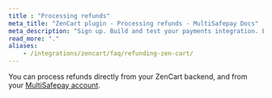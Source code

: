 ```yaml
---
title : "Processing refunds"
meta_title: "ZenCart plugin - Processing refunds - MultiSafepay Docs"
meta_description: "Sign up. Build and test your payments integration. Explore our products and services. Use our API Reference, SDKs, and wrappers. Get support."
read_more: "."
aliases: 
    - /integrations/zencart/faq/refunding-zen-cart/
---
```

You can process refunds directly from your ZenCart backend, and from your [MultiSafepay account](https://merchant.multisafepay.com).
